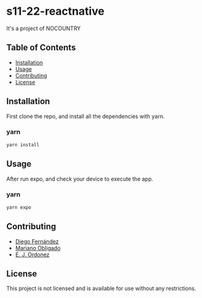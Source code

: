 # s11-22-reactnative

It's a project of NOCOUNTRY

## Table of Contents

- [Installation](#installation)
- [Usage](#usage)
- [Contributing](#contributing)
- [License](#license)

## Installation

First clone the repo, and install all the dependencies with yarn.

### yarn

```sh
yarn install
```

## Usage

After run expo, and check your device to execute the app.

### yarn

```sh
yarn expo
```

## Contributing

- [Diego Fernández](https://github.com/Diego-Fdez)
- [Mariano Obligado](https://github.com/obli137)
- [E. J. Ordonez](https://github.com/r4zu)

## License

This project is not licensed and is available for use without any restrictions.
